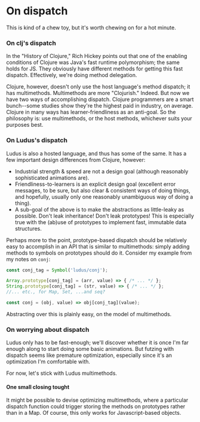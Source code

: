 # On dispatch

This is kind of a chew toy, but it's worth chewing on for a hot minute.

### On clj's dispatch
In the "History of Clojure," Rich Hickey points out that one of the enabling conditions of Clojure was Java's fast runtime polymorphism; the same holds for JS. They obviously have different methods for getting this fast dispatch. Effectively, we're doing method delegation.

Clojure, however, doesn't only use the host language's method dispatch; it has multimethods. Multimethods are more "Clojurish." Indeed. But now we have two ways of accomplishing dispatch. Clojure programmers are a smart bunch--some studies show they're the highest paid in industry, on average. Clojure in many ways has learner-friendliness as an anti-goal. So the philosophy is: use multimethods, or the host methods, whichever suits your purposes best.

### On Ludus's dispatch
Ludus is also a hosted language, and thus has some of the same. It has a few important design differences from Clojure, however:
* Industrial strength & speed are not a design goal (although reasonably sophisticated animations are).
* Friendliness-to-learners is an explicit design goal (excellent error messages, to be sure, but also clear & consistent ways of doing things, and hopefully, usually only one reasonably unambiguous way of doing a thing).
* A sub-goal of the above is to make the abstractions as little-leaky as possible. Don't leak inheritance! Don't leak prototypes! This is especially true with the (ab)use of prototypes to implement fast, immutable data structures.

Perhaps more to the point, prototype-based dispatch should be relatively easy to accomplish in an API that is similar to multimethods: simply adding methods to symbols on prototypes should do it. Consider my example from my notes on `conj`:

```javascript
const conj_tag = Symbol('ludus/conj');

Array.prototype[conj_tag] = (arr, value) => { /* ... */ };
String.prototype[conj_tag] = (str, value) => { /* ... */ };
//... etc., for Map, Set, ...and seq?

const conj = (obj, value) => obj[conj_tag](value);
```

Abstracting over this is plainly easy, on the model of multimethods.

### On worrying about dispatch
Ludus only has to be fast-enough; we'll discover whether it is once I'm far enough along to start doing some basic animations. But futzing with dispatch seems like premature optimization, especially since it's an optimization I'm comfortable with.

For now, let's stick with Ludus multimethods. 

#### One small closing tought
It might be possible to devise optimizing multimethods, where a particular dispatch function could trigger storing the methods on prototypes rather than in a Map. Of course, this only works for Javascript-based objects.

